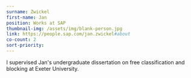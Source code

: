 ```yaml
---
surname: Zwickel
first-name: Jan
position: Works at SAP
thumbnail-img: /assets/img/blank-person.jpg
link: https://people.sap.com/jan.zwickel#about
co-count: 2
sort-priority:  
---
```




I supervised Jan's undergraduate dissertation on free classification and blocking at Exeter University.
